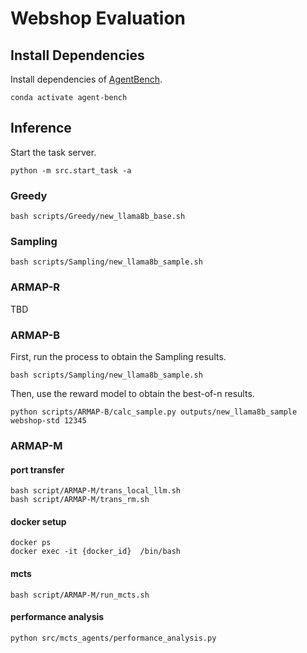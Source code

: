 # Webshop Evaluation
## Install Dependencies
Install dependencies of [AgentBench](https://github.com/THUDM/AgentBench/tree/ac57ad0fd30dc2ec6c7e8991fd21eb643d864783).

```
conda activate agent-bench
```
## Inference

Start the task server.
```
python -m src.start_task -a
```

### Greedy

```
bash scripts/Greedy/new_llama8b_base.sh
```

### Sampling

```
bash scripts/Sampling/new_llama8b_sample.sh
```

### ARMAP-R

TBD

### ARMAP-B

First, run the process to obtain the Sampling results.
```
bash scripts/Sampling/new_llama8b_sample.sh
```

Then, use the reward model to obtain the best-of-n results.
```
python scripts/ARMAP-B/calc_sample.py outputs/new_llama8b_sample webshop-std 12345
```

### ARMAP-M

#### port transfer
```
bash script/ARMAP-M/trans_local_llm.sh
bash script/ARMAP-M/trans_rm.sh
```

#### docker setup
```
docker ps
docker exec -it {docker_id}  /bin/bash
```

#### mcts
```
bash script/ARMAP-M/run_mcts.sh
```
#### performance analysis
```
python src/mcts_agents/performance_analysis.py
```